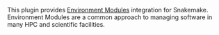 This plugin provides [Environment Modules](https://modules.readthedocs.io/en/latest/) integration for Snakemake.
Environment Modules are a common approach to managing software in many HPC and scientific facilities.
